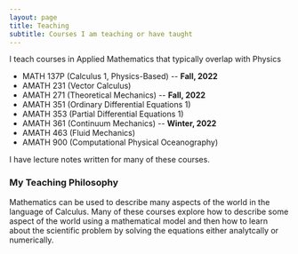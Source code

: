 ```yaml
---
layout: page
title: Teaching
subtitle: Courses I am teaching or have taught
---
```


I teach courses in Applied Mathematics that typically overlap with Physics

- MATH 137P (Calculus 1, Physics-Based) -- **Fall, 2022**
- AMATH 231 (Vector Calculus)
- AMATH 271 (Theoretical Mechanics) -- **Fall, 2022**
- AMATH 351 (Ordinary Differential Equations 1)
- AMATH 353 (Partial Differential Equations 1)
- AMATH 361 (Continuum Mechanics) -- **Winter, 2022**
- AMATH 463 (Fluid Mechanics)
- AMATH 900 (Computational Physical Oceanography)

I have lecture notes written for many of these courses.

### My Teaching Philosophy

Mathematics can be used to describe many aspects of the world in the language of Calculus.  Many of these courses explore how to describe some aspect
of the world using a mathematical model and then how to learn about the scientific problem by solving the equations either analytcally or numerically.

